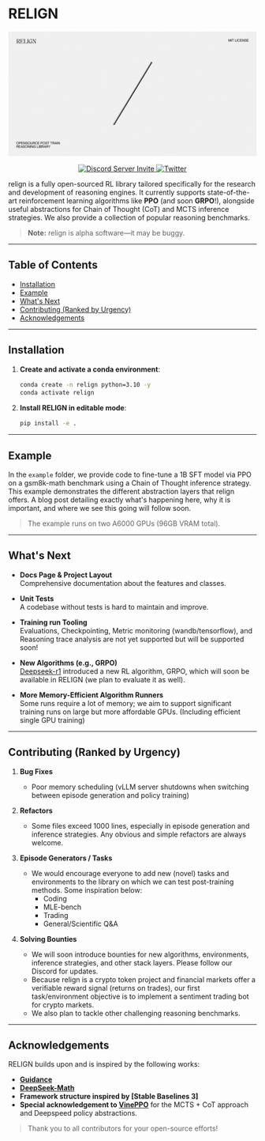 # RELIGN
<!-- Center the banner at the top -->
<p align="center">
  <img src="assets/banner.jpg" alt="RELIGN Banner" />
</p>

<!-- Center the Discord (server invite) and Twitter badges -->
<p align="center">
  <a href="https://discord.com/invite/9mrHbusc">
    <img src="https://img.shields.io/discord/1333056593880682508?label=Join%20our%20Discord" alt="Discord Server Invite" />
  </a>
  <a href="https://x.com/relignai">
    <img src="https://img.shields.io/twitter/follow/relignai?style=social" alt="Twitter" />
  </a>
</p>

relign is a fully open-sourced RL library tailored specifically for the research and development of reasoning engines. It currently supports state-of-the-art reinforcement learning algorithms like **PPO** (and soon **GRPO**!), alongside useful abstractions for Chain of Thought (CoT) and MCTS inference strategies. We also provide a collection of popular reasoning benchmarks.

> **Note:** relign is alpha software—it may be buggy.

---

## Table of Contents
- [Installation](#installation)
- [Example](#example)
- [What's Next](#whats-next)
- [Contributing (Ranked by Urgency)](#contributing-ranked-by-urgency)
- [Acknowledgements](#acknowledgements)

---

## Installation

1. **Create and activate a conda environment**:

    ```bash
    conda create -n relign python=3.10 -y
    conda activate relign
    ```

2. **Install RELIGN in editable mode**:

    ```bash
    pip install -e .
    ```

---

## Example

In the `example` folder, we provide code to fine-tune a 1B SFT model via PPO on a gsm8k-math benchmark using a Chain of Thought inference strategy. This example demonstrates the different abstraction layers that relign offers. A blog post detailing exactly what's happening here, why it is important, and where we see this going will follow soon.

> The example runs on two A6000 GPUs (96GB VRAM total).

---

## What's Next

- **Docs Page & Project Layout**  
  Comprehensive documentation about the features and classes.

- **Unit Tests**  
  A codebase without tests is hard to maintain and improve.

- **Training run Tooling**  
  Evaluations, Checkpointing, Metric monitoring (wandb/tensorflow), and Reasoning trace analysis are not yet supported but will be supported soon!

- **New Algorithms (e.g., GRPO)**  
  [Deepseek-r1](https://github.com/deepseek-ai/DeepSeek-R1) introduced a new RL algorithm, GRPO, which will soon be available in RELIGN (we plan to evaluate it as well).

- **More Memory-Efficient Algorithm Runners**  
  Some runs require a lot of memory; we aim to support significant training runs on large but more affordable GPUs. (Including efficient single GPU training)

---

## Contributing (Ranked by Urgency)

1. **Bug Fixes**  
   - Poor memory scheduling (vLLM server shutdowns when switching between episode generation and policy training)

2. **Refactors**  
   - Some files exceed 1000 lines, especially in episode generation and inference strategies. Any obvious and simple refactors are always welcome.

3. **Episode Generators / Tasks**  
   - We would encourage everyone to add new (novel) tasks and environments to the library on which we can test post-training methods. Some inspiration below: 
     - Coding  
     - MLE-bench  
     - Trading  
     - General/Scientific Q&A  

4. **Solving Bounties**  
   - We will soon introduce bounties for new algorithms, environments, inference strategies, and other stack layers. Please follow our Discord for updates.  
   - Because relign is a crypto token project and financial markets offer a verifiable reward signal (returns on trades), our first task/environment objective is to implement a sentiment trading bot for crypto markets.  
   - We also plan to tackle other challenging reasoning benchmarks.

---

## Acknowledgements

RELIGN builds upon and is inspired by the following works:

- [**Guidance**](https://github.com/guidance-ai/guidance)
- [**DeepSeek-Math**](https://github.com/deepseek-ai/DeepSeek-Math)
- **Framework structure inspired by [Stable Baselines 3]**
- **Special acknowledgement to [VinePPO](https://arxiv.org/abs/2410.01679)** for the MCTS + CoT approach and Deepspeed policy abstractions.

> Thank you to all contributors for your open-source efforts!
